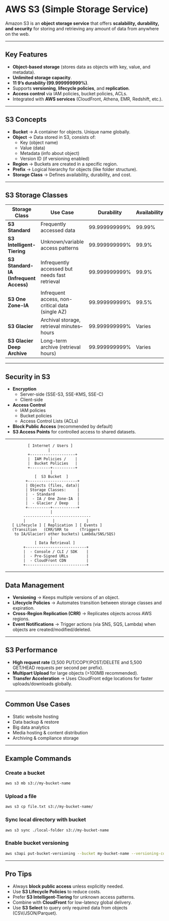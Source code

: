 # AWS S3 (Simple Storage Service)

Amazon S3 is an **object storage service** that offers **scalability, durability, and security** for storing and retrieving any amount of data from anywhere on the web.

---

## Key Features
- **Object-based storage** (stores data as objects with key, value, and metadata).
- **Unlimited storage capacity**.
- **11 9’s durability (99.999999999%)**.
- Supports **versioning**, **lifecycle policies**, and **replication**.
- **Access control** via IAM policies, bucket policies, ACLs.
- Integrated with **AWS services** (CloudFront, Athena, EMR, Redshift, etc.).

---

## S3 Concepts
- **Bucket** → A container for objects. Unique name globally.
- **Object** → Data stored in S3, consists of:
  - Key (object name)
  - Value (data)
  - Metadata (info about object)
  - Version ID (if versioning enabled)
- **Region** → Buckets are created in a specific region.
- **Prefix** → Logical hierarchy for objects (like folder structure).
- **Storage Class** → Defines availability, durability, and cost.

---

## S3 Storage Classes
| Storage Class | Use Case | Durability | Availability | Cost |
|---------------|----------|------------|--------------|------|
| **S3 Standard** | Frequently accessed data | 99.999999999% | 99.99% | High |
| **S3 Intelligent-Tiering** | Unknown/variable access patterns | 99.999999999% | 99.9% | Auto cost-optimized |
| **S3 Standard-IA (Infrequent Access)** | Infrequently accessed but needs fast retrieval | 99.999999999% | 99.9% | Lower cost |
| **S3 One Zone-IA** | Infrequent access, non-critical data (single AZ) | 99.999999999% | 99.5% | Cheaper |
| **S3 Glacier** | Archival storage, retrieval minutes–hours | 99.999999999% | Varies | Very low |
| **S3 Glacier Deep Archive** | Long-term archive (retrieval hours) | 99.999999999% | Varies | Lowest |

---

## Security in S3
- **Encryption**
  - Server-side (SSE-S3, SSE-KMS, SSE-C)
  - Client-side
- **Access Control**
  - IAM policies
  - Bucket policies
  - Access Control Lists (ACLs)
- **Block Public Access** (recommended by default)
- **S3 Access Points** for controlled access to shared datasets.
---


```
          [ Internet / Users ]
                   |
          +--------------------+
          |  IAM Policies /    |
          |  Bucket Policies   |
          +---------+----------+
                    |
             [  S3 Bucket  ]
         +----------------------+
         | Objects (files, data)|
         | Storage Classes:     |
         |  - Standard          |
         |  - IA / One Zone-IA  |
         |  - Glacier / Deep    |
         +----------+-----------+
                    |
        ------------------------------
        |            |              |
   [ Lifecycle ] [ Replication ] [ Events ]
   (Transition   (CRR/SRR to     (Triggers
    to IA/Glacier) other buckets) Lambda/SNS/SQS)
                    |
             [ Data Retrieval ]
        +---------------------------+
        |  - Console / CLI / SDK    |
        |  - Pre-Signed URLs        |
        |  - CloudFront CDN         |
        +---------------------------+
```

---

## Data Management
- **Versioning** → Keeps multiple versions of an object.
- **Lifecycle Policies** → Automates transition between storage classes and expiration.
- **Cross-Region Replication (CRR)** → Replicates objects across AWS regions.
- **Event Notifications** → Trigger actions (via SNS, SQS, Lambda) when objects are created/modified/deleted.

---

## S3 Performance
- **High request rate** (3,500 PUT/COPY/POST/DELETE and 5,500 GET/HEAD requests per second per prefix).
- **Multipart Upload** for large objects (>100MB recommended).
- **Transfer Acceleration** → Uses CloudFront edge locations for faster uploads/downloads globally.

---

## Common Use Cases
- Static website hosting
- Data backup & restore
- Big data analytics
- Media hosting & content distribution
- Archiving & compliance storage

---

## Example Commands

### Create a bucket
```sh
aws s3 mb s3://my-bucket-name
````

### Upload a file

```sh
aws s3 cp file.txt s3://my-bucket-name/
```

### Sync local directory with bucket

```sh
aws s3 sync ./local-folder s3://my-bucket-name
```

### Enable bucket versioning

```sh
aws s3api put-bucket-versioning --bucket my-bucket-name --versioning-configuration Status=Enabled
```

---

## Pro Tips

* Always **block public access** unless explicitly needed.
* Use **S3 Lifecycle Policies** to reduce costs.
* Prefer **S3 Intelligent-Tiering** for unknown access patterns.
* Combine with **CloudFront** for low-latency global delivery.
* Use **S3 Select** to query only required data from objects (CSV/JSON/Parquet).

